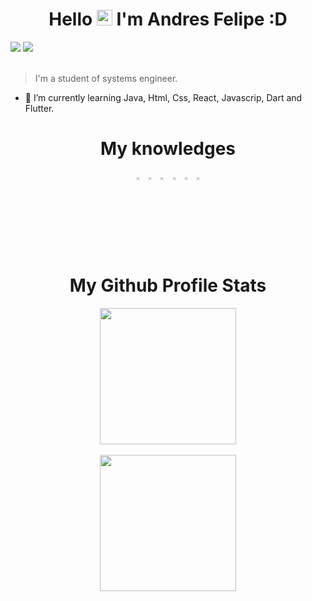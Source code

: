 <h1 align="center">
  Hello <img src="https://user-images.githubusercontent.com/57642291/115981321-b7a44c80-a58a-11eb-8109-79aa8bcf0698.gif" width="25px"> I'm Andres Felipe :D
</h1>

<div>
     <img src="https://komarev.com/ghpvc/?username=resalec2045&color=blue&style=plastic">
     <img src="https://img.shields.io/static/v1?label=Discord&message=resalec2045%239811&color=blue&style=plastic">
</div>
<br>

>I'm a student of systems engineer.

- 🔭 I’m currently learning Java, Html, Css, React, Javascrip, Dart and Flutter.

<h1 align="center">
  My knowledges
</h1>


<div align="center">
  <code><img src="https://cdn.jsdelivr.net/gh/devicons/devicon/icons/java/java-original.svg" width=3%/></code>
  <code><img src="https://cdn.jsdelivr.net/gh/devicons/devicon/icons/dart/dart-original.svg" width=3%/></code>
  <code><img src="https://cdn.jsdelivr.net/gh/devicons/devicon/icons/flutter/flutter-original.svg" width=3%/></code>
  <code><img src="https://cdn.jsdelivr.net/gh/devicons/devicon/icons/dart/html-original.svg" width=3%/></code>
  <code><img src="https://cdn.jsdelivr.net/gh/devicons/devicon/icons/dart/css-original.svg" width=3%/></code> 
  <code><img src="https://cdn.jsdelivr.net/gh/devicons/devicon/icons/react/react-original.svg" width=3%/></code>
</div>


<div align="center">
  
  <h1> 
  My Github Profile Stats
  </h1>

  <a href="https://github.com/resalec2045">
    <img align="center" height="218" src="http://github-profile-summary-cards.vercel.app/api/cards/profile-details?username=resalec2045&theme=nord_dark">
  </a><br><br>

  <a href="https://github.com/resalec2045">
    <img align="center" height="218" src="http://github-profile-summary-cards.vercel.app/api/cards/stats?username=resalec2045&theme=nord_dark">
  </a>
  
</div>


  
